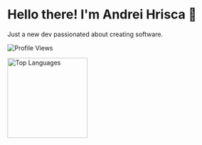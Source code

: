 <h1>Hello there! I'm Andrei Hrisca 👋</h1>

<p>Just a new dev passionated about creating software.</p>
<p align="left">
    <img src="https://komarev.com/ghpvc/?username=AndreiHrisca" alt="Profile Views" />
</p>
<div align="left">
    <img height="180em" src="https://github-readme-stats.vercel.app/api/top-langs/?username=AndreiHrisca&theme=dark&layout=compact" alt="Top Languages" />
</div>
